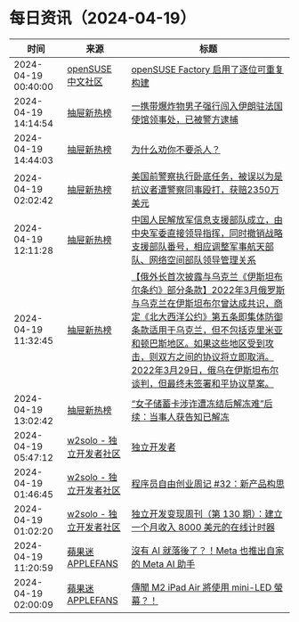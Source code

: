﻿# 每日资讯（2024-04-19）

|时间|来源|标题|
|---|---|---|
|2024-04-19 00:40:00|[openSUSE 中文社区](https://suse.org.cn/feed.xml)|[openSUSE Factory 启用了逐位可重复构建](/%E7%A4%BE%E5%8C%BA%E6%96%B0%E9%97%BB/2024/04/19/factory.html)|
|2024-04-19 14:14:54|[抽屉新热榜](http://dig.chouti.com/feed.xml)|[一携带爆炸物男子强行闯入伊朗驻法国使馆领事处，已被警方逮捕](https://dig.chouti.com/link/42171044)|
|2024-04-19 14:44:03|[抽屉新热榜](http://dig.chouti.com/feed.xml)|[为什么劝你不要杀人？](https://dig.chouti.com/link/42171195)|
|2024-04-19 02:02:42|[抽屉新热榜](http://dig.chouti.com/feed.xml)|[美国前警察执行卧底任务，被误以为是抗议者遭警察同事殴打，获赔2350万美元](https://dig.chouti.com/link/42164001)|
|2024-04-19 12:11:28|[抽屉新热榜](http://dig.chouti.com/feed.xml)|[中国人民解放军信息支援部队成立，由中央军委直接领导指挥，同时撤销战略支援部队番号，相应调整军事航天部队、网络空间部队领导管理关系](https://dig.chouti.com/link/42170026)|
|2024-04-19 11:32:45|[抽屉新热榜](http://dig.chouti.com/feed.xml)|[【俄外长首次披露与乌克兰《伊斯坦布尔条约》部分条款】2022年3月俄罗斯与乌克兰在伊斯坦布尔曾达成共识，商定《北大西洋公约》第五条即集体防御条款适用于乌克兰，但不包括克里米亚和顿巴斯地区。如果这些地区受到攻击，则双方之间的协议将立即取消。2022年3月29日，俄乌在伊斯坦布尔谈判，但最终未签署和平协议草案。](https://dig.chouti.com/link/42169672)|
|2024-04-19 13:02:42|[抽屉新热榜](http://dig.chouti.com/feed.xml)|[“女子储蓄卡涉诈遭冻结后解冻难”后续：当事人获告知已解冻](https://dig.chouti.com/link/42170393)|
|2024-04-19 05:47:12|[w2solo - 独立开发者社区](https://w2solo.com/topics/feed)|[独立开发者](https://w2solo.com/topics/4571)|
|2024-04-19 01:46:45|[w2solo - 独立开发者社区](https://w2solo.com/topics/feed)|[程序员自由创业周记 #32：新产品构思](https://w2solo.com/topics/4570)|
|2024-04-19 01:02:20|[w2solo - 独立开发者社区](https://w2solo.com/topics/feed)|[独立开发变现周刊（第 130 期）：建立一个月收入 8000 美元的在线计时器](https://w2solo.com/topics/4569)|
|2024-04-19 11:20:59|[蘋果迷 APPLEFANS](https://applefans.today/feed/)|[沒有 AI 就落後了？！Meta 也推出自家的 Meta AI 助手](https://applefans.today/2024-04-meta-ai-assistant-launch/)|
|2024-04-19 02:00:09|[蘋果迷 APPLEFANS](https://applefans.today/feed/)|[傳聞 M2 iPad Air 將使用 mini-LED 螢幕？！](https://applefans.today/2024-04-ipad-air-12-9-inch-use-mini-led-display-rumor/)|
